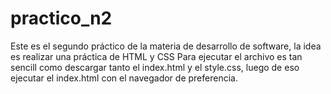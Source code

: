 # practico_n2
Este es el segundo práctico de la materia de desarrollo de software, la idea es realizar una práctica de HTML y CSS
Para ejecutar el archivo es tan sencill como descargar tanto el index.html y el style.css, luego de eso ejecutar el index.html con el navegador de preferencia.